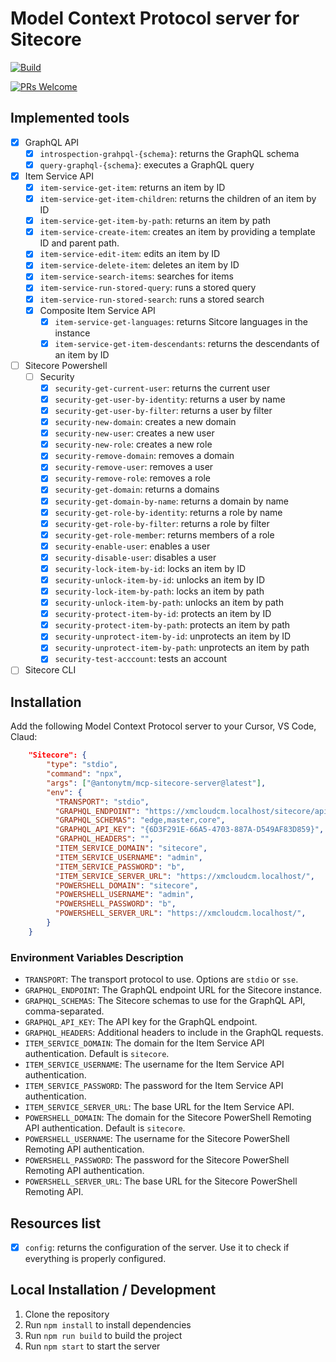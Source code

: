 # Model Context Protocol server for Sitecore

[![Build](https://github.com/antonytm/mcp-sitecore-server/actions/workflows/publish-npm.yml/badge.svg)](https://github.com/Antonytm/mcp-sitecore-server/actions/workflows/publish-npm.yml)

[![PRs Welcome](https://img.shields.io/badge/PRs-welcome-brightgreen.svg)](CONTRIBUTING.md)

## Implemented tools

- [x] GraphQL API
  - [x] `introspection-grahpql-{schema}`: returns the GraphQL schema
  - [x] `query-graphql-{schema}`: executes a GraphQL query
- [x] Item Service API
  - [x] `item-service-get-item`: returns an item by ID
  - [x] `item-service-get-item-children`: returns the children of an item by ID
  - [x] `item-service-get-item-by-path`: returns an item by path
  - [x] `item-service-create-item`: creates an item by providing a template ID and parent path.
  - [x] `item-service-edit-item`: edits an item by ID
  - [x] `item-service-delete-item`: deletes an item by ID
  - [x] `item-service-search-items`: searches for items
  - [x] `item-service-run-stored-query`: runs a stored query
  - [x] `item-service-run-stored-search`: runs a stored search
  - [x] Composite Item Service API
    - [x] `item-service-get-languages`: returns Sitcore languages in the instance
    - [x] `item-service-get-item-descendants`: returns the descendants of an item by ID
- [ ] Sitecore Powershell
  - [ ] Security
    - [x] `security-get-current-user`: returns the current user
    - [x] `security-get-user-by-identity`: returns a user by name
    - [x] `security-get-user-by-filter`: returns a user by filter
    - [x] `security-new-domain`: creates a new domain
    - [x] `security-new-user`: creates a new user
    - [x] `security-new-role`: creates a new role
    - [x] `security-remove-domain`: removes a domain
    - [x] `security-remove-user`: removes a user
    - [x] `security-remove-role`: removes a role
    - [x] `security-get-domain`: returns a domains
    - [x] `security-get-domain-by-name`: returns a domain by name
    - [x] `security-get-role-by-identity`: returns a role by name
    - [x] `security-get-role-by-filter`: returns a role by filter
    - [x] `security-get-role-member`: returns members of a role
    - [x] `security-enable-user`: enables a user
    - [x] `security-disable-user`: disables a user
    - [x] `security-lock-item-by-id`: locks an item by ID
    - [x] `security-unlock-item-by-id`: unlocks an item by ID
    - [x] `security-lock-item-by-path`: locks an item by path
    - [x] `security-unlock-item-by-path`: unlocks an item by path
    - [x] `security-protect-item-by-id`: protects an item by ID
    - [x] `security-protect-item-by-path`: protects an item by path
    - [x] `security-unprotect-item-by-id`: unprotects an item by ID
    - [x] `security-unprotect-item-by-path`: unprotects an item by path
    - [x] `security-test-acccount`: tests an account
- [ ] Sitecore CLI

## Installation

Add the following Model Context Protocol server to your Cursor, VS Code, Claud:

```json
    "Sitecore": {
        "type": "stdio",
        "command": "npx",
        "args": ["@antonytm/mcp-sitecore-server@latest"],
        "env": {
          "TRANSPORT": "stdio",
          "GRAPHQL_ENDPOINT": "https://xmcloudcm.localhost/sitecore/api/graph/",
          "GRAPHQL_SCHEMAS": "edge,master,core",
          "GRAPHQL_API_KEY": "{6D3F291E-66A5-4703-887A-D549AF83D859}",
          "GRAPHQL_HEADERS": "",
          "ITEM_SERVICE_DOMAIN": "sitecore",
          "ITEM_SERVICE_USERNAME": "admin",
          "ITEM_SERVICE_PASSWORD": "b",
          "ITEM_SERVICE_SERVER_URL": "https://xmcloudcm.localhost/",
          "POWERSHELL_DOMAIN": "sitecore",
          "POWERSHELL_USERNAME": "admin",
          "POWERSHELL_PASSWORD": "b",
          "POWERSHELL_SERVER_URL": "https://xmcloudcm.localhost/",
        }
    }
```

### Environment Variables Description

- `TRANSPORT`: The transport protocol to use. Options are `stdio` or `sse`.
- `GRAPHQL_ENDPOINT`: The GraphQL endpoint URL for the Sitecore instance.
- `GRAPHQL_SCHEMAS`: The Sitecore schemas to use for the GraphQL API, comma-separated.
- `GRAPHQL_API_KEY`: The API key for the GraphQL endpoint.
- `GRAPHQL_HEADERS`: Additional headers to include in the GraphQL requests.
- `ITEM_SERVICE_DOMAIN`: The domain for the Item Service API authentication. Default is `sitecore`.
- `ITEM_SERVICE_USERNAME`: The username for the Item Service API authentication.
- `ITEM_SERVICE_PASSWORD`: The password for the Item Service API authentication.
- `ITEM_SERVICE_SERVER_URL`: The base URL for the Item Service API.
- `POWERSHELL_DOMAIN`: The domain for the Sitecore PowerShell Remoting API authentication. Default is `sitecore`.
- `POWERSHELL_USERNAME`: The username for the Sitecore PowerShell Remoting API authentication.
- `POWERSHELL_PASSWORD`: The password for the Sitecore PowerShell Remoting API authentication.
- `POWERSHELL_SERVER_URL`: The base URL for the Sitecore PowerShell Remoting API.

## Resources list

- [x] `config`: returns the configuration of the server. Use it to check if everything is properly configured.

## Local Installation / Development

1. Clone the repository
2. Run `npm install` to install dependencies
3. Run `npm run build` to build the project
4. Run `npm start` to start the server
